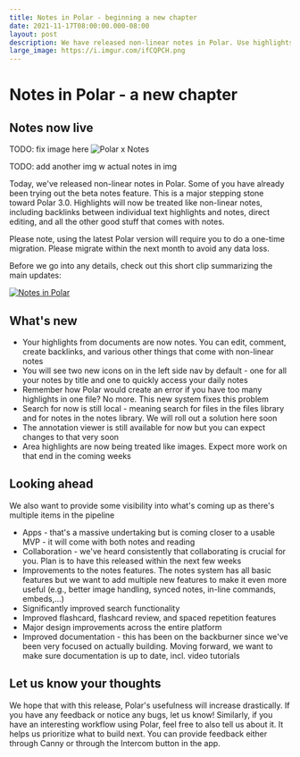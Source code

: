 ```yaml
---
title: Notes in Polar - beginning a new chapter
date: 2021-11-17T08:00:00.000-08:00
layout: post
description: We have released non-linear notes in Polar. Use highlights just like notes
large_image: https://i.imgur.com/ifCQPCH.png
---
```


# Notes in Polar - a new chapter

## Notes now live

TODO: fix image here
<img alt="Polar x Notes" src="https://i.imgur.com/995TM0p.png">

TODO: add another img w actual notes in img

Today, we've released non-linear notes in Polar. Some of you have already been trying out the beta notes feature. This is a major stepping stone toward Polar 3.0. Highlights will now be treated like non-linear notes, including backlinks between individual text highlights and notes, direct editing, and all the other good stuff that comes with notes.

Please note, using the latest Polar version will require you to do a one-time migration. Please migrate within the next month to avoid any data loss.

Before we go into any details, check out this short clip summarizing the main updates:

[![Notes in Polar](https://i.imgur.com/f2oKG4V.png)](https://youtu.be/oxfSNOuIaK0 "Notes in Polar")

## What's new
- Your highlights from documents are now notes. You can edit, comment, create backlinks, and various other things that come with non-linear notes
- You will see two new icons on in the left side nav by default - one for all your notes by title and one to quickly access your daily notes
- Remember how Polar would create an error if you have too many highlights in one file? No more. This new system fixes this problem
- Search for now is still local - meaning search for files in the files library and for notes in the notes library. We will roll out a solution here soon
- The annotation viewer is still available for now but you can expect changes to that very soon
- Area highlights are now being treated like images. Expect more work on that end in the coming weeks

## Looking ahead 

We also want to provide some visibility into what's coming up as there's multiple items in the pipeline
- Apps - that's a massive undertaking but is coming closer to a usable MVP - it will come with both notes and reading
- Collaboration - we've heard consistently that collaborating is crucial for you. Plan is to have this released within the next few weeks
- Improvements to the notes features. The notes system has all basic features but we want to add multiple new features to make it even more useful (e.g., better image handling, synced notes, in-line commands, embeds,...)
- Significantly improved search functionality
- Improved flashcard, flashcard review, and spaced repetition features
- Major design improvements across the entire platform
- Improved documentation - this has been on the backburner since we've been very focused on actually building. Moving forward, we want to make sure documentation is up to date, incl. video tutorials

## Let us know your thoughts
We hope that with this release, Polar's usefulness will increase drastically. If you have any feedback or notice any bugs, let us know! Similarly, if you have an interesting workflow using Polar, feel free to also tell us about it. It helps us prioritize what to build next. You can provide feedback either through Canny or through the Intercom button in the app.
